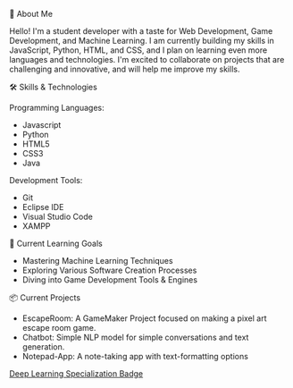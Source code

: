 🌟 About Me

Hello! I'm a student developer with a taste for Web Development, Game Development, and Machine Learning.
I am currently building my skills in JavaScript, Python, HTML, and CSS, and I plan on learning even more languages and technologies.
I'm excited to collaborate on projects that are challenging and innovative, and will help me improve my skills.

🛠️ Skills & Technologies

Programming Languages:
  <ul><li>Javascript</li>
  <li>Python</li>
  <li>HTML5</li>
  <li>CSS3</li>
  <li>Java</li></ul>
Development Tools:
  <ul><li>Git</li>
  <li>Eclipse IDE</li>
  <li>Visual Studio Code</li>
  <li>XAMPP</li></ul>

🌱 Current Learning Goals

<ul><li>Mastering Machine Learning Techniques</li>
    <li>Exploring Various Software Creation Processes</li>
    <li>Diving into Game Development Tools & Engines</li></ul>
📦 Current Projects

<ul><li>EscapeRoom: A GameMaker Project focused on making a pixel art escape room game.</li>
<li>Chatbot: Simple NLP model for simple conversations and text generation. </li>
<li>Notepad-App: A note-taking app with text-formatting options</li></ul>

[Deep Learning Specialization Badge](https://www.credly.com/badges/eff5108e-76a6-4b1c-8fa3-7bc27c1cb95f/public_url)
<!---
sarahyack/sarahyack is a ✨ special ✨ repository because its `README.md` (this file) appears on your GitHub profile.
You can click the Preview link to take a look at your changes.
--->
